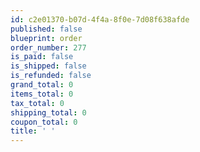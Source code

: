 ```yaml
---
id: c2e01370-b07d-4f4a-8f0e-7d08f638afde
published: false
blueprint: order
order_number: 277
is_paid: false
is_shipped: false
is_refunded: false
grand_total: 0
items_total: 0
tax_total: 0
shipping_total: 0
coupon_total: 0
title: ' '
---
```

